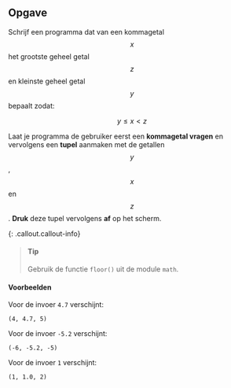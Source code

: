 ## Opgave
Schrijf een programma dat van een kommagetal $$x$$ het grootste geheel getal $$z$$ en kleinste geheel getal $$y$$ bepaalt zodat:

$$
y \leqslant x < z
$$

Laat je programma de gebruiker eerst een **kommagetal vragen** en vervolgens een **tupel** aanmaken met de getallen $$y$$, $$x$$ en $$z$$. **Druk** deze tupel vervolgens **af** op het scherm.

{: .callout.callout-info}
> #### Tip
> Gebruik de functie `floor()` uit de module `math`.

#### Voorbeelden
Voor de invoer `4.7` verschijnt:
```
(4, 4.7, 5)
```

Voor de invoer `-5.2` verschijnt:
```
(-6, -5.2, -5)
```


Voor de invoer `1` verschijnt:
```
(1, 1.0, 2)
```